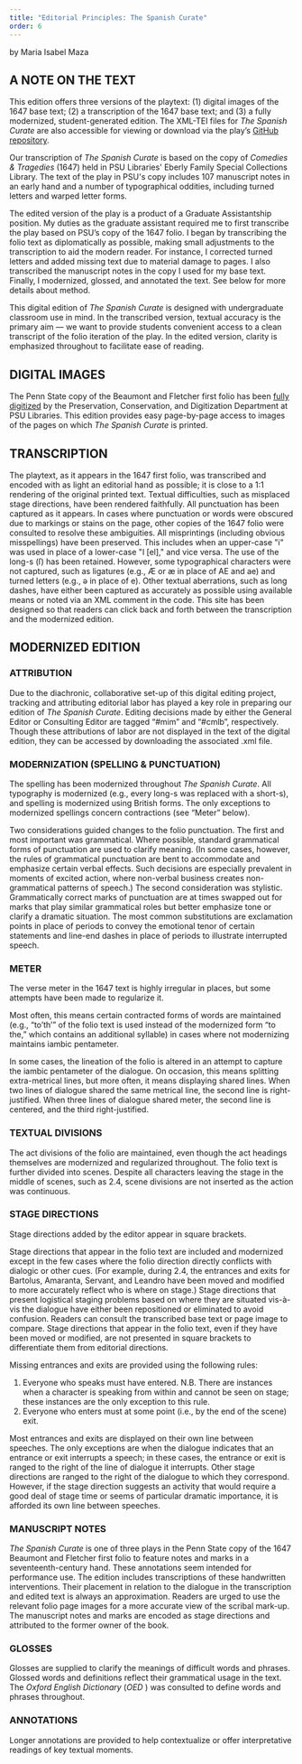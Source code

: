 ```yaml
---
title: "Editorial Principles: The Spanish Curate"
order: 6
---
```

<p>by Maria Isabel Maza</p>
<h2 id="header-70fc00dc-97dd-1196-1a7f-ef5d997806af">A NOTE ON THE TEXT</h2>
<p>This edition offers three versions of the playtext: (1) digital images of the 1647 base text; (2) a transcription of the 1647 base text; and (3) a fully modernized, student-generated edition. The XML-TEI files for <i>The Spanish Curate</i> are also accessible for viewing or download via the play’s <a href="https://github.com/psu-libraries/dbfp-tsc/tree/main/src/files">GitHub repository</a>.</p>
<p>Our transcription of <i>The Spanish Curate</i>
 is based on the copy of <i>Comedies & Tragedies</i>
 (1647) held in PSU Libraries' Eberly Family Special Collections Library. The text of the play in PSU's copy includes 107 manuscript notes in an early hand and a number of typographical oddities, including turned letters and warped letter forms.</p>
<p>The edited version of the play is a product of a Graduate Assistantship position. My duties as the graduate assistant required me to first transcribe the play based on PSU’s copy of the 1647 folio. I began by transcribing the folio text as diplomatically as possible, making small adjustments to the transcription to aid the modern reader. For instance, I corrected turned letters and added missing text due to material damage to pages. I also transcribed the manuscript notes in the copy I used for my base text. Finally, I modernized, glossed, and annotated the text. See below for more details about method. </p>
<p>This digital edition of <i>The Spanish Curate</i> is designed with undergraduate classroom use in mind. In the transcribed version, textual accuracy is the primary aim — we want to provide students convenient access to a clean transcript of the folio iteration of the play. In the edited version, clarity is emphasized throughout to facilitate ease of reading. </p>
<h2 id="header-e46fdaca-6dab-471d-bf8a-102629699e08">DIGITAL IMAGES</h2>
<p>The Penn State copy of the Beaumont and Fletcher first folio has been <a href="https://digital.libraries.psu.edu/digital/collection/emblem/id/4301/rec/4">fully digitized</a> by the Preservation, Conservation, and Digitization Department at PSU Libraries. This edition provides easy page-by-page access to images of the pages on which <i>The Spanish Curate</i>
 is printed. </p>
<h2 id="header-86b2424b-b347-9a95-3f39-e2db60350b16">TRANSCRIPTION</h2>
<p>The playtext, as it appears in the 1647 first folio, was transcribed and encoded with as light an editorial hand as possible; it is close to a 1:1 rendering of the original printed text. Textual difficulties, such as misplaced stage directions, have been rendered faithfully. All punctuation has been captured as it appears. In cases where punctuation or words were obscured due to markings or stains on the page, other copies of the 1647 folio were consulted to resolve these ambiguities. All misprintings (including obvious misspellings) have been preserved. This includes when an upper-case "i" was used in place of a lower-case "l [el]," and vice versa. The use of the long-s (ſ) has been retained. However, some typographical characters were not captured, such as ligatures (e.g., Æ or æ in place of AE and ae) and turned letters (e.g., ǝ in place of e). Other textual aberrations, such as long dashes, have either been captured as accurately as possible using available means or noted via an XML <!--    --> comment in the code. This site has been designed so that readers can click back and forth between the transcription and the modernized edition.</p>
<h2 id="header-a0bf375f-97f3-6c5c-001e-5e39e42ad45a">MODERNIZED EDITION</h2>
<h3 id="header-93477e5d-efc9-b04f-1d4a-0d8275e6a2df">ATTRIBUTION</h3>
<p>Due to the diachronic, collaborative set-up of this digital editing project, tracking and attributing editorial labor has played a key role in preparing our edition of <i>The Spanish Curate</i>. Editing decisions made by either the General Editor or Consulting Editor are tagged “#mim” and “#cmlb”, respectively. Though these attributions of labor are not displayed in the text of the digital edition, they can be accessed by downloading the associated .xml file. </p>
<h3 id="header-463c8da7-8713-c9e6-8b21-232021ff7dbb">MODERNIZATION (SPELLING & PUNCTUATION)</h3>
<p>The spelling has been modernized throughout <i>The Spanish Curate</i>. All typography is modernized (e.g., every long-s was replaced with a short-s), and spelling is modernized using British forms. The only exceptions to modernized spellings concern contractions (see “Meter” below). </p>
<p>Two considerations guided changes to the folio punctuation. The first and most important was grammatical. Where possible, standard grammatical forms of punctuation are used to clarify meaning. (In some cases, however, the rules of grammatical punctuation are bent to accommodate and emphasize certain verbal effects. Such decisions are especially prevalent in moments of excited action, where non-verbal business creates non-grammatical patterns of speech.) The second consideration was stylistic. Grammatically correct marks of punctuation are at times swapped out for marks that play similar grammatical roles but better emphasize tone or clarify a dramatic situation. The most common substitutions are exclamation points in place of periods to convey the emotional tenor of certain statements and line-end dashes in place of periods to illustrate interrupted speech.</p>
<h3 id="header-95475ded-aacc-d54e-900c-13c72761937e">METER</h3>
<p>The verse meter in the 1647 text is highly irregular in places, but some attempts have been made to regularize it.</p>
<p>Most often, this means certain contracted forms of words are maintained (e.g., “to’th’” of the folio text is used instead of the modernized form “to the,” which contains an additional syllable) in cases where not modernizing maintains iambic pentameter. </p>
<p>In some cases, the lineation of the folio is altered in an attempt to capture the iambic pentameter of the dialogue. On occasion, this means splitting extra-metrical lines, but more often, it means displaying shared lines. When two lines of dialogue shared the same metrical line, the second line is right-justified. When three lines of dialogue shared meter, the second line is centered, and the third right-justified.</p>
<h3 id="header-d0b8d897-9825-f61a-d85e-0bbb52e59574">TEXTUAL DIVISIONS</h3>
<p>The act divisions of the folio are maintained, even though the act headings themselves are modernized and regularized throughout. The folio text is further divided into scenes. Despite all characters leaving the stage in the middle of scenes, such as 2.4, scene divisions are not inserted as the action was continuous.</p>
<h3 id="header-40581360-6da8-9f29-6ec6-5e2ccddd8498">STAGE DIRECTIONS</h3>
<p>Stage directions added by the editor appear in square brackets.</p>
<p>Stage directions that appear in the folio text are included and modernized except in the few cases where the folio direction directly conflicts with dialogic or other cues. (For example, during 2.4, the entrances and exits for Bartolus, Amaranta, Servant, and Leandro have been moved and modified to more accurately reflect who is where on stage.) Stage directions that present logistical staging problems based on where they are situated vis-à-vis the dialogue have either been repositioned or eliminated to avoid confusion. Readers can consult the transcribed base text or page image to compare. Stage directions that appear in the folio text, even if they have been moved or modified, are not presented in square brackets to differentiate them from editorial directions.</p>
<p>Missing entrances and exits are provided using the following rules:</p>
<ol>
 <li>Everyone who speaks must have entered. N.B. There are instances when a character is speaking from within and cannot be seen on stage; these instances are the only exception to this rule.
<li>
Everyone who enters must at some point (i.e., by the end of the scene) exit.</li>
</ol>
<p>Most entrances and exits are displayed on their own line between speeches. The only exceptions are when the dialogue indicates that an entrance or exit interrupts a speech; in these cases, the entrance or exit is ranged to the right of the line of dialogue it interrupts. Other stage directions are ranged to the right of the dialogue to which they correspond. However, if the stage direction suggests an activity that would require a good deal of stage time or seems of particular dramatic importance, it is afforded its own line between speeches.</p>
<h3 id="header-72a8b832-8a12-1089-74f9-c9e28813b305">MANUSCRIPT NOTES</h3>
<p><i>The Spanish Curate</i> is one of three plays in the Penn State copy of the 1647 Beaumont and Fletcher first folio to feature notes and marks in a seventeenth-century hand. These annotations seem intended for performance use. The edition includes transcriptions of these handwritten interventions. Their placement in relation to the dialogue in the transcription and edited text is always an approximation. Readers are urged to use the relevant folio page images for a more accurate view of the scribal mark-up. The manuscript notes and marks are encoded as stage directions and attributed to the former owner of the book.</p>
<h3 id="header-72a8b832-8a12-1089-74f9-c9e28813b305">GLOSSES</h3>
<p>Glosses are supplied to clarify the meanings of difficult words and phrases. Glossed words and definitions reflect their grammatical usage in the text. The <i>Oxford English Dictionary</i>
 (<i>OED</i>
) was consulted to define words and phrases throughout.</p>
<h3 id="header-df73c040-b08f-fc1c-9622-945baed82dee">ANNOTATIONS</h3>
<p>Longer annotations are provided to help contextualize or offer interpretative readings of key textual moments.  </p>
